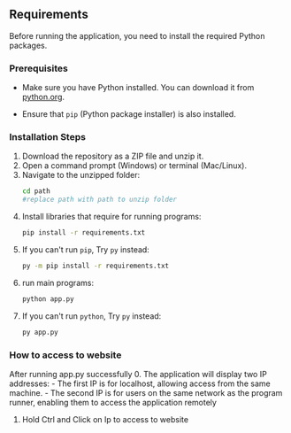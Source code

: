 ## Requirements

Before running the application, you need to install the required Python packages.

### Prerequisites

- Make sure you have Python installed. You can download it from [python.org](https://www.python.org/downloads/).

- Ensure that `pip` (Python package installer) is also installed.

### Installation Steps

1. Download the repository as a ZIP file and unzip it.
2. Open a command prompt (Windows) or terminal (Mac/Linux).
3. Navigate to the unzipped folder:
   ```bash
   cd path
   #replace path with path to unzip folder
4. Install libraries that require for running programs:
   ```bash
   pip install -r requirements.txt
5. If you can't run `pip`, Try `py` instead:
   ```bash
   py -m pip install -r requirements.txt
   
6. run main programs:
   ```bash
   python app.py

7. If you can't run `python`, Try `py` instead:
   ```bash
   py app.py

### How to access to website
After running app.py successfully
0. The application will display two IP addresses:
      - The first IP is for localhost, allowing access from the same machine.
      - The second IP is for users on the same network as the program runner, enabling them to access the application remotely
1. Hold Ctrl and Click on Ip to access to website
